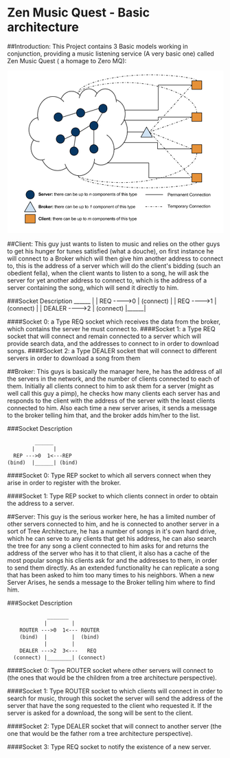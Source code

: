 Zen Music Quest - Basic architecture
====================================
##Introduction:
This Project contains 3 Basic models working in conjunction, providing a music listening service (A very basic one) called Zen Music Quest ( a homage to Zero MQ):

![](https://raw.githubusercontent.com/pin3da/zen-music-quest/master/doc/Arch_whole.png)

##Client:
This guy just wants to listen to music and relies on the other guys to get his hunger for tunes satisfied (what a douche), on first instance he will connect to a Broker which will then give him another address to connect to, this is the address of a server which will do the client's bidding (such an obedient fella), when the client wants to listen to a song, he will ask the server for yet another address to connect to, which is the address of a server containing the song, which will send it directly to him.

###Socket Description
               ______
              |      |
       REQ ---->0    |
    (connect) |      |
       REQ ---->1    |
    (connect) |      |
    DEALER ---->2    |
    (connect) |______|

####Socket 0:
a Type REQ socket which receives the data from the broker, which contains the server he must connect to.
####Socket 1:
a Type REQ socket that will connect  and remain connected to a server which will provide search data, and the addresses to connect to in order to download songs.
####Socket 2:
a Type DEALER socket that will connect to different servers in order to download a song from them

##Broker:
This guys is basically the manager here, he has the address of all the servers in the network, and the number of clients connected to each of them. Initially all clients connect to him to ask them for a server (might as well call this guy a pimp), he checks how many clients each server has and responds to the client with the address of the server with the least clients connected to him. Also each time a new server arises, it sends a message to the broker telling him that, and the broker adds him/her to the list.

###Socket Description

             ______
            |      |
      REP --->0  1<---REP
    (bind)  |______| (bind)

####Socket 0:
Type REP socket to which all servers connect when they arise in order to register with the broker.

####Socket 1:
Type REP socket to which clients connect in order to obtain the address to a server.

##Server:
This guy is the serious worker here, he has a limited number of other servers connected to him, and he is connected to another server in a sort of Tree Architecture, he has a number of songs in it's own hard drive, which he can serve to any clients that get his address, he can also search the tree for any song a client connected to him asks for and returns the address of the server who has it to that client, it also has a cache of the most popular songs his clients ask for and the addresses to them, in order to send them directly. As an extended functionality he can replicate a song that has been asked to him too many times to his neighbors. When a new Server Arises, he sends a message to the Broker telling him where to find him.

###Socket Description

                 _______
                |        |
        ROUTER --->0  1<--- ROUTER
        (bind)  |        |  (bind)
                |        |
        DEALER --->2  3<---   REQ
      (connect) |________| (connect)

####Socket 0:
Type ROUTER socket where other servers will connect to (the ones that would be the children from a tree architecture perspective).

####Socket 1:
Type ROUTER socket to which clients will connect in order to search for  music, through this socket the server will send the address of the server that have the song requested to the client who requested it.
If the server is asked for a download, the song will be sent to the client.

####Socket 2:
Type DEALER socket that will connect to another server (the one that would be the father rom a tree architecture perspective).

####Socket 3:
Type REQ socket to notify the existence of a new server.


